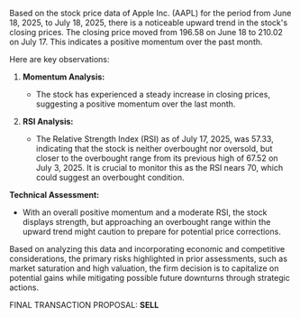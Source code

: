 Based on the stock price data of Apple Inc. (AAPL) for the period from June 18, 2025, to July 18, 2025, there is a noticeable upward trend in the stock's closing prices. The closing price moved from 196.58 on June 18 to 210.02 on July 17. This indicates a positive momentum over the past month.

Here are key observations:

1. **Momentum Analysis:**
   - The stock has experienced a steady increase in closing prices, suggesting a positive momentum over the last month.

2. **RSI Analysis:**
   - The Relative Strength Index (RSI) as of July 17, 2025, was 57.33, indicating that the stock is neither overbought nor oversold, but closer to the overbought range from its previous high of 67.52 on July 3, 2025. It is crucial to monitor this as the RSI nears 70, which could suggest an overbought condition.

**Technical Assessment:**
- With an overall positive momentum and a moderate RSI, the stock displays strength, but approaching an overbought range within the upward trend might caution to prepare for potential price corrections.

Based on analyzing this data and incorporating economic and competitive considerations, the primary risks highlighted in prior assessments, such as market saturation and high valuation, the firm decision is to capitalize on potential gains while mitigating possible future downturns through strategic actions.

FINAL TRANSACTION PROPOSAL: **SELL**
